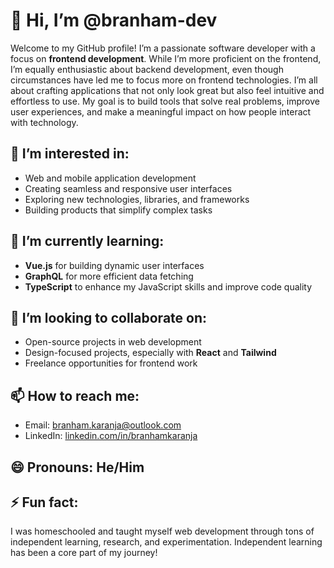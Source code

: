 # 👋 Hi, I’m @branham-dev

Welcome to my GitHub profile! I’m a passionate software developer with a focus on **frontend development**. While I’m more proficient on the frontend, I’m equally enthusiastic about backend development, even though circumstances have led me to focus more on frontend technologies.
 I’m all about crafting applications that not only look great but also feel intuitive and effortless to use. My goal is to build tools that solve real problems, improve user experiences, and make a meaningful impact on how people interact with technology.
  

## 👀 I’m interested in:
- Web and mobile application development
- Creating seamless and responsive user interfaces
- Exploring new technologies, libraries, and frameworks
- Building products that simplify complex tasks

## 🌱 I’m currently learning:
- **Vue.js** for building dynamic user interfaces
- **GraphQL** for more efficient data fetching
- **TypeScript** to enhance my JavaScript skills and improve code quality
  
## 💞️ I’m looking to collaborate on:
- Open-source projects in web development
- Design-focused projects, especially with **React** and **Tailwind**
- Freelance opportunities for frontend work
  
## 📫 How to reach me:
- Email: branham.karanja@outlook.com
- LinkedIn: [linkedin.com/in/branhamkaranja](https://www.linkedin.com/in/branham-karanja/)
<!--- Twitter: [@branham_dev](https://twitter.com/branham_dev)-->

## 😄 Pronouns: He/Him

## ⚡ Fun fact:
I was homeschooled and taught myself web development through tons of independent learning, research, and experimentation. Independent learning has been a core part of my journey!


<!---
branham-dev/branham-dev is a ✨ special ✨ repository because its `README.md` (this file) appears on your GitHub profile.
You can click the Preview link to take a look at your changes.
--->
